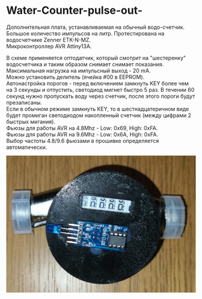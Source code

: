 # Water-Counter-pulse-out-
Дополнительная плата, устанавливаемая на обычный водо-счетчик. Большое количество импульсов на литр. Протестирована на водосчетчике Zenner ETK-N-MZ.<br>
Микроконтроллер AVR Attiny13A.

В схеме применяется оптодатчик, который смотрит на "шестеренку" водосчетчика и таким образом снимает снимает показания.<br>
Максимальная нагрузка на импульсный выход - 20 mA.<br>
Можно установить делитель (ячейка #00 в EEPROM).<br>
Автонастройка порогов - перед включением замкнуть KEY более чем на 3 секунды и отпустить, светодиод мигнет быстро 5 раз. В течении 60 секунд нужно пропускать воду через счетчик, после этого пороги будут презаписаны.<br>
Если в обычном режиме замкнуть KEY, то в шестнадцатеричном виде будет промиган светодиодом накопленный счетчик (между цифрами 2 быстрых мигания).<br>
Фьюзы для работы AVR на 4.8Mhz - Low: 0x69, High: 0xFA.<br>
Фьюзы для работы AVR на 9.6Mhz - Low: 0x6A, High: 0xFA.<br>
Выбор частоты 4.8/9.6 фьюзами в прошивке определяется автоматически.<br>


![alt tag](https://github.com/vad7/Water-Counter-pulse-out-/blob/main/photo_1.jpg?raw=true)
